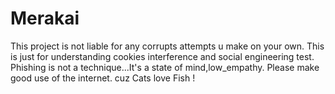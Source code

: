 # Merakai
This project is not liable for any corrupts attempts u make on your own.
This is just for understanding cookies interference and social engineering test.
Phishing is not a technique...It's a state of mind,low_empathy.
Please make good use of the internet.
cuz Cats love Fish !
